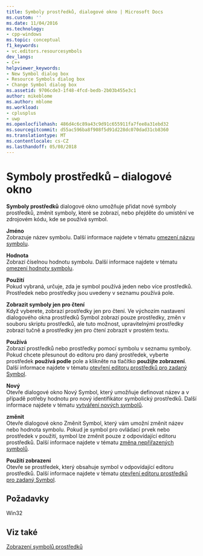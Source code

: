 ```yaml
---
title: Symboly prostředků, dialogové okno | Microsoft Docs
ms.custom: ''
ms.date: 11/04/2016
ms.technology:
- cpp-windows
ms.topic: conceptual
f1_keywords:
- vc.editors.resourcesymbols
dev_langs:
- C++
helpviewer_keywords:
- New Symbol dialog box
- Resource Symbols dialog box
- Change Symbol dialog box
ms.assetid: 9706cde3-1f48-4fcd-bedb-2b03b455e3c1
author: mikeblome
ms.author: mblome
ms.workload:
- cplusplus
- uwp
ms.openlocfilehash: 486d4c6c89a43c9d91c655911fa7fee8a31ebd32
ms.sourcegitcommit: d55ac596ba8f908f5d91d228dc070dad31cb8360
ms.translationtype: MT
ms.contentlocale: cs-CZ
ms.lasthandoff: 05/08/2018
---
```

# <a name="resource-symbols-dialog-box"></a>Symboly prostředků – dialogové okno
**Symboly prostředků** dialogové okno umožňuje přidat nové symboly prostředků, změnit symboly, které se zobrazí, nebo přejděte do umístění ve zdrojovém kódu, kde se používá symbol.  
  
 **Jméno**  
 Zobrazuje název symbolu. Další informace najdete v tématu [omezení názvu symbolu](../windows/symbol-name-restrictions.md).  
  
 **Hodnota**  
 Zobrazí číselnou hodnotu symbolu. Další informace najdete v tématu [omezení hodnoty symbolu](../windows/symbol-value-restrictions.md).  
  
 **Použití**  
 Pokud vybraná, určuje, zda je symbol používá jeden nebo více prostředků. Prostředek nebo prostředky jsou uvedeny v seznamu používá pole.  
  
 **Zobrazit symboly jen pro čtení**  
 Když vyberete, zobrazí prostředky jen pro čtení. Ve výchozím nastavení dialogového okna prostředků Symbol zobrazí pouze prostředky, změn v souboru skriptu prostředků, ale tuto možnost, upravitelnými prostředky zobrazí tučně a prostředky jen pro čtení zobrazit v prostém textu.  
  
 **Používá**  
 Zobrazí prostředků nebo prostředky pomocí symbolu v seznamu symboly. Pokud chcete přesunout do editoru pro daný prostředek, vyberte prostředek **používá podle** pole a klikněte na tlačítko **použijte zobrazení**. Další informace najdete v tématu [otevření editoru prostředků pro zadaný Symbol](../windows/opening-the-resource-editor-for-a-given-symbol.md).  
  
 **Nový**  
 Otevře dialogové okno Nový Symbol, který umožňuje definovat název a v případě potřeby hodnotu pro nový identifikátor symbolický prostředků. Další informace najdete v tématu [vytváření nových symbolů](../windows/creating-new-symbols.md).  
  
 **změnit**  
 Otevře dialogové okno Změnit Symbol, který vám umožní změnit název nebo hodnota symbolu. Pokud je symbol pro ovládací prvek nebo prostředek v použití, symbol lze změnit pouze z odpovídající editoru prostředků. Další informace najdete v tématu [změna nepřiřazených symbolů](../windows/changing-unassigned-symbols.md).  
  
 **Použití zobrazení**  
 Otevře se prostředek, který obsahuje symbol v odpovídající editoru prostředků. Další informace najdete v tématu [otevření editoru prostředků pro zadaný Symbol](../windows/opening-the-resource-editor-for-a-given-symbol.md).  
  

  
## <a name="requirements"></a>Požadavky  
 Win32  
  
## <a name="see-also"></a>Viz také  
 [Zobrazení symbolů prostředků](../windows/viewing-resource-symbols.md)